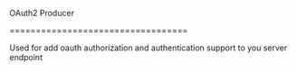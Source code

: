 OAuth2 Producer

==================================

Used for add oauth authorization and authentication support to you server endpoint

